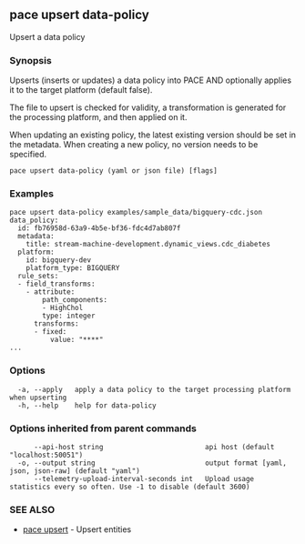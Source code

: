 ## pace upsert data-policy

Upsert a data policy

### Synopsis

Upserts (inserts or updates) a data policy into PACE AND
optionally applies it to the target platform (default false).

The file to upsert is checked for validity, a transformation is generated
for the processing platform, and then applied on it.

When updating an existing policy, the latest existing version should be set
in the metadata. When creating a new policy, no version needs to be specified.

```
pace upsert data-policy (yaml or json file) [flags]
```

### Examples

```
pace upsert data-policy examples/sample_data/bigquery-cdc.json
data_policy:
  id: fb76958d-63a9-4b5e-bf36-fdc4d7ab807f
  metadata:
    title: stream-machine-development.dynamic_views.cdc_diabetes
  platform:
    id: bigquery-dev
    platform_type: BIGQUERY
  rule_sets:
  - field_transforms:
    - attribute:
        path_components:
        - HighChol
        type: integer
      transforms:
      - fixed:
          value: "****"
...
```

### Options

```
  -a, --apply   apply a data policy to the target processing platform when upserting
  -h, --help    help for data-policy
```

### Options inherited from parent commands

```
      --api-host string                         api host (default "localhost:50051")
  -o, --output string                           output format [yaml, json, json-raw] (default "yaml")
      --telemetry-upload-interval-seconds int   Upload usage statistics every so often. Use -1 to disable (default 3600)
```

### SEE ALSO

* [pace upsert](pace_upsert.md)	 - Upsert entities

